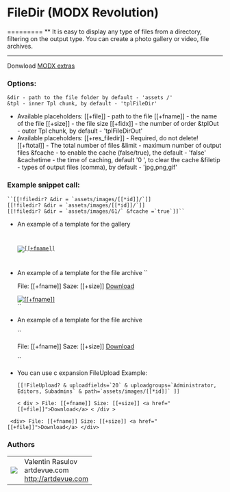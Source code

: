 # FileDir (MODX Revolution)
=========
** It is easy to display any type of files from a directory, filtering on the output type.
You can create a photo gallery or video, file archives.

----------------------------------------

Donwload [MODX extras](http://modx.com/extras/package/filedir)

### Options:

    &dir - path to the file folder by default - 'assets /'
    &tpl - inner Tpl chunk, by default - 'tplFileDir'
*   Available placeholders:
    [[+file]] - path to the file
    [[+fname]] - the name of the file
    [[+size]] - the file size
    [[+fidx]] - the number of order
    &tplOut - outer Tpl chunk, by default - 'tplFileDirOut'
*   Available placeholders:
    [[+res_filedir]] - Required, do not delete!
    [[+ftotal]] - The total number of files
    &limit - maximum number of output files
    &fcache - to enable the cache (false/true), the default - 'false'
    &cachetime - the time of caching, default '0 ', to clear the cache
    &filetip - types of output files (comma), by default - 'jpg,png,gif'

### Example snippet call:

    ``[[!filedir? &dir = `assets/images/[[*id]]/`]]
    [[!filedir? &dir = `assets/images/[[*id]]/`]]
    [[!filedir? &dir = `assets/images/61/` &fcache =`true`]]``
    
*   An example of a template for the gallery
    <code><div>
      <a href="[[+file]]" title="[[+fname]]">
        <img src="[[+file:rezimgcrop=`r-150x,c-150x75`]]" alt="[[+fname]]">
      </a>
    </div></code>

*   An example of a template for the file archive
    ``<div>
      File: [[+fname]]
      Saze: [[+size]]
      <a href="[[+file]]">Download</a>
    </div>
    <div>
      <a href="[[+file]]" title="[[+fname]]">
        <img src="[[+file:rezimgcrop=`r-150x,c-150x75`]]" alt="[[+fname]]">
      </a>
    </div>``

*   An example of a template for the file archive

    ``<div>
      File: [[+fname]]
      Saze: [[+size]]
      <a href="[[+file]]">Download</a>
    </div>
    ``

*   You can use c expansion FileUpload
    Example:

    ``[[!FileUpload?
    & uploadfields=`20`
    & uploadgroups=`Administrator, Editors, Subadmins`
    & path=`assets/images/[[*id]]`
    ]]``

    ``< div >
      File: [[+fname]]
      Size: [[+size]]
      <a href="[[+file]]">Download</a>
    < /div >``

   `` <div>
      File: [[+fname]]
      Size: [[+size]]
      <a href="[[+file]]">Download</a>
    </div>``

### Authors
<table>
  <tr>
    <td><img src="http://www.gravatar.com/avatar/39ef1c740deff70b054c1d9ae8f86d02?s=60"></td><td valign="middle">Valentin Rasulov<br>artdevue.com<br><a href="http://artdevue.com">http://artdevue.com</a></td>
  </tr>
</table>
